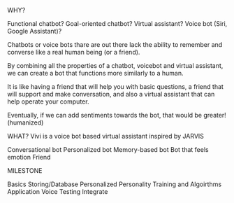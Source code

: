 
WHY?

Functional chatbot? Goal-oriented chatbot? Virtual assistant? Voice bot (Siri, Google Assistant)?

Chatbots or voice bots thare are out there lack the ability to remember and converse like a real human being (or a friend).

By combining all the properties of a chatbot, voicebot and virtual assistant, we can create a bot that functions more similarly to a human.

It is like having a friend that will help you with basic questions, a friend that will support and make conversation, and also a virtual assistant that can help operate your computer.

Eventually, if we can add sentiments towards the bot, that would be greater! (humanized)

WHAT? 
Vivi is a voice bot based virtual assistant inspired by JARVIS

Conversational bot
Personalized bot
Memory-based bot
Bot that feels emotion
Friend

MILESTONE

Basics 
Storing/Database
Personalized
Personality
Training and Algoirthms
Application
Voice
Testing
Integrate

